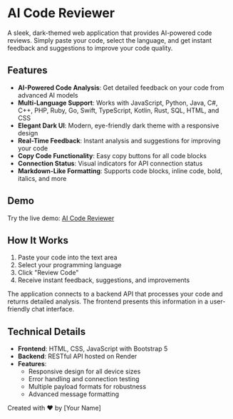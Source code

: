 # AI Code Reviewer

A sleek, dark-themed web application that provides AI-powered code reviews. Simply paste your code, select the language, and get instant feedback and suggestions to improve your code quality.

## Features

- **AI-Powered Code Analysis**: Get detailed feedback on your code from advanced AI models
- **Multi-Language Support**: Works with JavaScript, Python, Java, C#, C++, PHP, Ruby, Go, Swift, TypeScript, Kotlin, Rust, SQL, HTML, and CSS
- **Elegant Dark UI**: Modern, eye-friendly dark theme with a responsive design
- **Real-Time Feedback**: Instant analysis and suggestions for improving your code
- **Copy Code Functionality**: Easy copy buttons for all code blocks
- **Connection Status**: Visual indicators for API connection status
- **Markdown-Like Formatting**: Supports code blocks, inline code, bold, italics, and more

## Demo

Try the live demo: [AI Code Reviewer]([https://ai-code-reviewer-xdxe.onrender.com](https://rksingh-dev.github.io/code-review/))

## How It Works

1. Paste your code into the text area
2. Select your programming language
3. Click "Review Code"
4. Receive instant feedback, suggestions, and improvements

The application connects to a backend API that processes your code and returns detailed analysis. The frontend presents this information in a user-friendly chat interface.

## Technical Details

- **Frontend**: HTML, CSS, JavaScript with Bootstrap 5
- **Backend**: RESTful API hosted on Render
- **Features**:
  - Responsive design for all device sizes
  - Error handling and connection testing
  - Multiple payload formats for robustness
  - Advanced message formatting


Created with ❤️ by [Your Name]
